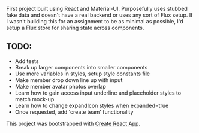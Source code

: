 First project built using React and Material-UI.
Purposefully uses stubbed fake data and doesn't have a real backend or uses any sort of Flux setup.
If I wasn't building this for an assignment to be as minimal as possible,
I'd setup a Flux store for sharing state across components.

## TODO:
 - Add tests
 - Break up larger components into smaller components
 - Use more variables in styles, setup style constants file
 - Make member drop down line up with input
 - Make member avatar photos overlap
 - Learn how to gain access input underline and placeholder styles to match mock-up
 - Learn how to change expandIcon styles when expanded=true
 - Once requested, add 'create team' functionality


This project was bootstrapped with [Create React App](https://github.com/facebook/create-react-app).

